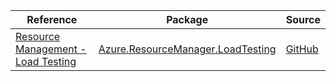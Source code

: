 | Reference | Package | Source |
|---|---|---|
|[Resource Management - Load Testing](resourcemanager.loadtesting-readme.md)|[Azure.ResourceManager.LoadTesting](https://www.nuget.org/packages/Azure.ResourceManager.LoadTesting)|[GitHub](https://github.com/Azure/azure-sdk-for-net/blob/main/sdk/loadtestservice/Azure.ResourceManager.LoadTesting)|
